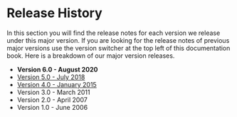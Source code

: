 # Release History

In this section you will find the release notes for each version we release under this major version. If you are looking for the release notes of previous major versions use the version switcher at the top left of this documentation book. Here is a breakdown of our major version releases.

* **Version 6.0 - August 2020**
* [Version 5.0 - July 2018](https://cachebox.ortusbooks.com/v/5.x/)
* [Version 4.0 - January 2015](https://cachebox.ortusbooks.com/v/2.1.0/)
* Version 3.0 - March 2011
* Version 2.0 - April 2007
* Version 1.0 - June 2006



